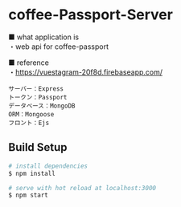 # coffee-Passport-Server

■ what application is  
・web api for coffee-passport

■ reference  
・https://vuestagram-20f8d.firebaseapp.com/

```
サーバー：Express
トークン：Passport
データベース：MongoDB
ORM：Mongoose
フロント：Ejs
```

## Build Setup

```bash
# install dependencies
$ npm install

# serve with hot reload at localhost:3000
$ npm start

```
